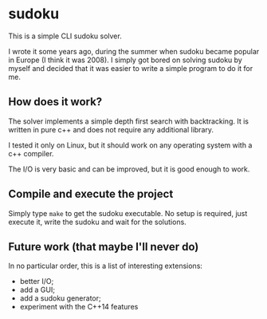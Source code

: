 sudoku
======

This is a simple CLI sudoku solver.

I wrote it some years ago, during the summer when sudoku became popular
in Europe (I think it was 2008).
I simply got bored on solving sudoku by myself and decided that it was
easier to write a simple program to do it for me.

How does it work?
-----------------

The solver implements a simple depth first search with backtracking.
It is written in pure c++ and does not require any additional
library.

I tested it only on Linux, but it should work on any operating system
with a c++ compiler.

The I/O is very basic and can be improved, but it is good enough to
work.

Compile and execute the project
-------------------------------

Simply type `make` to get the sudoku executable.
No setup is required, just execute it, write the sudoku and wait for
the solutions.

Future work (that maybe I'll never do)
--------------------------------------

In no particular order, this is a list of interesting extensions:
* better I/O;
* add a GUI;
* add a sudoku generator;
* experiment with the C++14 features

